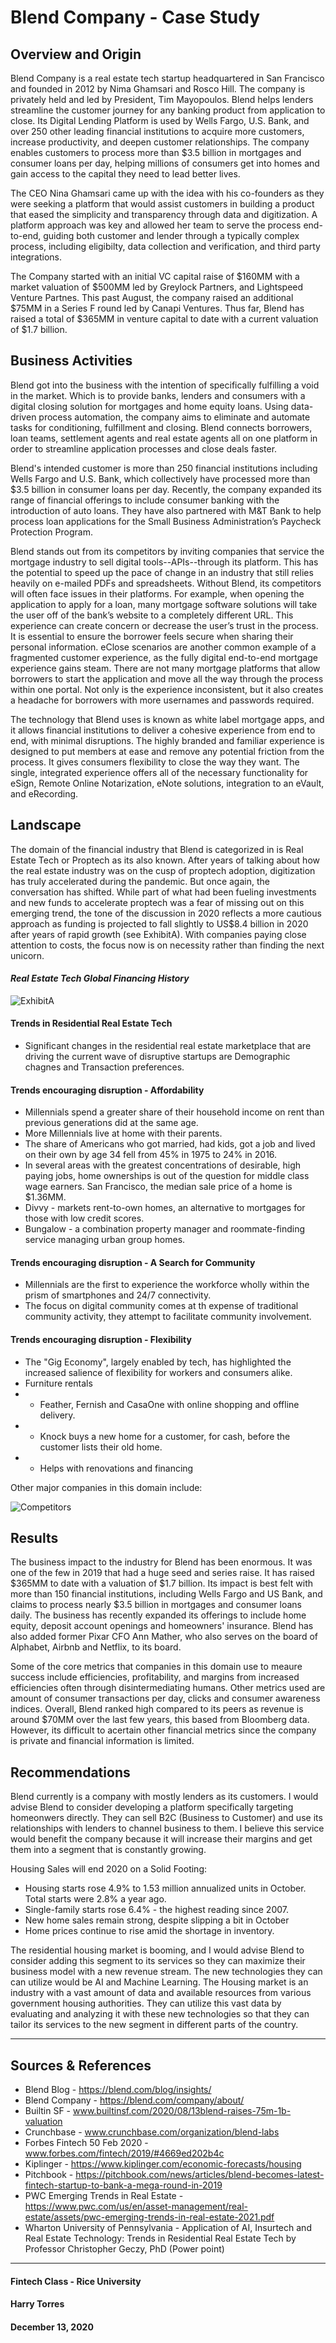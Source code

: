 # Blend Company - Case Study
## **Overview and Origin**

Blend Company is a real estate tech startup headquartered in San Francisco and founded in 2012 by Nima Ghamsari and Rosco Hill. The company is privately held and led by President, Tim Mayopoulos. Blend helps lenders streamline the customer journey for any banking product from application to close. Its Digital Lending Platform is used by Wells Fargo, U.S. Bank, and over 250 other leading financial institutions to acquire more customers, increase productivity, and deepen customer relationships. The company enables customers to process more than $3.5 billion in mortgages and consumer loans per day, helping millions of consumers get into homes and gain access to the capital they need to lead better lives.


The CEO Nina Ghamsari came up with the idea with his co-founders as they were seeking a platform that would assist customers in building a product that eased the simplicity and transparency through data and digitization. A platform approach was key and allowed her team to serve the process end-to-end, guiding both customer and lender through a typically complex process, including eligibilty, data collection and verification, and third party integrations. 


The Company started with an initial VC capital raise of $160MM with a market valuation of $500MM led by Greylock Partners, and Lightspeed Venture Partnes. This past August, the company raised an additional $75MM in a Series F round led by Canapi Ventures. Thus far, Blend has raised a total of $365MM in venture capital to date with a current valuation of $1.7 billion.

## **Business Activities**

Blend got into the business with the intention of specifically fulfilling a void in the market. Which is to provide banks, lenders and consumers with a digital closing solution for mortgages and home equity loans. Using data-driven process automation, the company aims to eliminate and automate tasks for conditioning, fulfillment and closing. Blend connects borrowers, loan teams, settlement agents and real estate agents all on one platform in order to streamline application processes and close deals faster. 


Blend's intended customer is more than 250 financial institutions including Wells Fargo and U.S. Bank, which collectively have processed more than $3.5 billion in consumer loans per day. Recently, the company expanded its range of financial offerings to include consumer banking with the introduction of auto loans. They have also partnered with M&T Bank to help process loan applications for the Small Business Administration’s Paycheck Protection Program.


Blend stands out from its competitors by inviting companies that service the mortgage industry to sell digital tools--APIs--through its platform. This has the potential to speed up the pace of change in an industry that still relies heavily on e-mailed PDFs and spreadsheets. Without Blend, its competitors will often face issues in their platforms. For example, when opening the application to apply for a loan, many mortgage software solutions will take the user off of the bank’s website to a completely different URL. This experience can create concern or decrease the user’s trust in the process. It is essential to ensure the borrower feels secure when sharing their personal information. eClose scenarios are another common example of a fragmented customer experience, as the fully digital end-to-end mortgage experience gains steam. There are not many mortgage platforms that allow borrowers to start the application and move all the way through the process within one portal. Not only is the experience inconsistent, but it also creates a headache for borrowers with more usernames and passwords required. 


The technology that Blend uses is known as white label mortgage apps, and it allows financial institutions to deliver a cohesive experience from end to end, with minimal disruptions. The highly branded and familiar experience is designed to put members at ease and remove any potential friction from the process. It gives consumers flexibility to close the way they want. The single, integrated experience offers all of the necessary functionality for eSign, Remote Online Notarization, eNote solutions, integration to an eVault, and eRecording. 

## **Landscape**

The domain of the financial industry that Blend is categorized in is Real Estate Tech or Proptech as its also known. After years of talking about how the real estate industry was on the cusp of proptech adoption, digitization has truly accelerated during the pandemic. But once again, the conversation has shifted. While part of what had been fueling investments and new funds to accelerate proptech was a fear of missing out on this emerging trend, the tone of the discussion in 2020 reflects
a more cautious approach as funding is projected to fall slightly
to US$8.4 billion in 2020 after years of rapid growth (see ExhibitA). With companies paying close attention to costs, the focus
now is on necessity rather than finding the next unicorn.

#### _Real Estate Tech Global Financing History_

![ExhibitA](2020-12-13-20-17-57.png)


#### Trends in Residential Real Estate Tech
* Significant changes in the residential real estate marketplace that are driving the current wave of disruptive startups are Demographic chagnes and Transaction preferences. 

#### Trends encouraging disruption - Affordability
* Millennials spend a greater share of their household income on rent than previous generations did at the same age.
* More Millennials live at home with their parents.
* The share of Americans who got married, had kids, got a job and lived on their own by age 34 fell from 45% in 1975 to 24% in 2016.
* In several areas with the greatest concentrations of desirable, high paying jobs, home ownerships is out of the question for middle class wage earners. San Francisco, the median sale price of a home is $1.36MM.
* Divvy - markets rent-to-own homes, an alternative to mortgages for those with low credit scores. 
* Bungalow - a combination property manager and roommate-finding service managing urban group homes. 

#### Trends encouraging disruption - A Search for Community
* Millennials are the first to experience the workforce wholly within the prism of smartphones and 24/7 connectivity.
* The focus on digital community comes at th expense of traditional community activity, they attempt to facilitate community involvement. 

#### Trends encouraging disruption - Flexibility
* The "Gig Economy", largely enabled by tech, has highlighted the increased salience of flexibility for workers and consumers alike.
* Furniture rentals
* * Feather, Fernish and CasaOne with online shopping and offline delivery.
* * Knock buys a new home for a customer, for cash, before the customer lists their old home.
* * Helps with renovations and financing


Other major companies in this domain include:

![Competitors](2020-12-13-20-54-31.png)

## **Results**

The business impact to the industry for Blend has been enormous. It was one of the few in 2019 that had a huge seed and series raise. It has raised $365MM to date with a valuation of $1.7 billion. Its impact is best felt with more than 150 financial institutions, including Wells Fargo and US Bank, and claims to process nearly $3.5 billion in mortgages and consumer loans daily. The business has recently expanded its offerings to include home equity, deposit account openings and homeowners' insurance. Blend has also added former Pixar CFO Ann Mather, who also serves on the board of Alphabet, Airbnb and Netflix, to its board.  


Some of the core metrics that companies in this domain use to meaure success include efficiencies, profitability, and margins from increased efficiencies often through disintermediating humans. Other metrics used are amount of consumer transactions per day, clicks and consumer awareness indices. Overall, Blend ranked high compared to its peers as revenue is around $70MM over the last few years, this based from Bloomberg data. However, its difficult to acertain other financial metrics since the company is private and financial information is limited. 

## **Recommendations**

Blend currently is a company with mostly lenders as its customers. I would advise Blend to consider developing a platform specifically targeting homeonwers directly. They can sell B2C (Business to Customer) and use its relationships with lenders to channel business to them. I believe this service would benefit the company because it will increase their margins and get them into a segment that is constantly growing. 

Housing Sales will end 2020 on a Solid Footing:
*  Housing starts rose 4.9% to 1.53 million annualized units in October. Total starts were 2.8% a year ago. 
* Single-family starts rose 6.4% - the highest reading since 2007.
* New home sales remain strong, despite slipping a bit in October
* Home prices continue to rise amid the shortage in inventory.

The residential housing market is booming, and I would advise Blend to consider adding this segment to its services so they can maximize their business model with a new revenue stream. The new technologies they can can utilize would be AI and Machine Learning. The Housing market is an industry with a vast amount of data and available resources from various government housing authorities. They can utilize this vast data by evaluating and analyzing it with these new technologies so that they can tailor its services to the new segment in different parts of the country. 

---
## Sources & References
* Blend Blog - https://blend.com/blog/insights/
* Blend Company - https://blend.com/company/about/
* Builtin SF - www.builtinsf.com/2020/08/13blend-raises-75m-1b-valuation
* Crunchbase - www.crunchbase.com/organization/blend-labs
* Forbes Fintech 50 Feb 2020 - www.forbes.com/fintech/2019/#4669ed202b4c
* Kiplinger - https://www.kiplinger.com/economic-forecasts/housing
* Pitchbook - https://pitchbook.com/news/articles/blend-becomes-latest-fintech-startup-to-bank-a-mega-round-in-2019 
* PWC Emerging Trends in Real Estate - https://www.pwc.com/us/en/asset-management/real-estate/assets/pwc-emerging-trends-in-real-estate-2021.pdf
* Wharton University of Pennsylvania - Application of AI, Insurtech and Real Estate Technology: Trends in Residential Real Estate Tech by Professor Christopher Geczy, PhD (Power point)

---

#### Fintech Class - Rice University
#### Harry Torres
#### December 13, 2020
